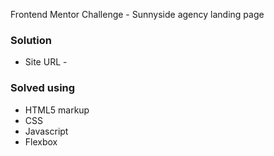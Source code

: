 Frontend Mentor Challenge - Sunnyside agency landing page

### Solution
- Site URL -

### Solved using
- HTML5 markup
- CSS
- Javascript
- Flexbox